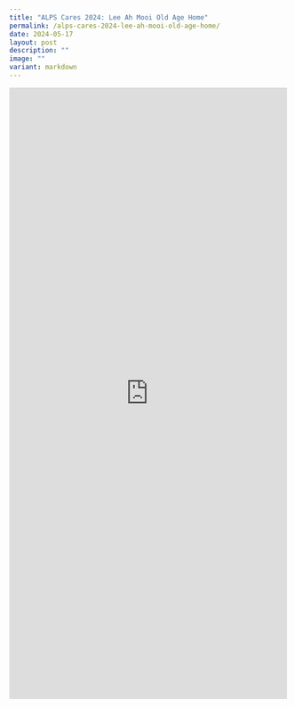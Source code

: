 ```yaml
---
title: "ALPS Cares 2024: Lee Ah Mooi Old Age Home"
permalink: /alps-cares-2024-lee-ah-mooi-old-age-home/
date: 2024-05-17
layout: post
description: ""
image: ""
variant: markdown
---
```

<iframe allow="autoplay; clipboard-write; encrypted-media; picture-in-picture; web-share" allowfullscreen="true" frameborder="0" scrolling="no" style="border:none;overflow:hidden" height="1100" width="500" src="https://www.facebook.com/plugins/post.php?href=https%3A%2F%2Fwww.facebook.com%2Falpshealthcaresupplychain%2Fposts%2Fpfbid02AWZfDaRDZC6H7h2JkrBM5GunUdVXkp4Wu9ThJ5G4hUrwSgeP7rRgTrkf1e2L3Y79l&amp;show_text=true&amp;width=500"></iframe>